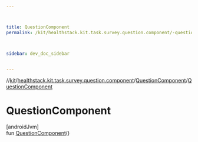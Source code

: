 ```yaml
---



title: QuestionComponent
permalink: /kit/healthstack.kit.task.survey.question.component/-question-component/-question-component.html



sidebar: dev_doc_sidebar


---
```




//[kit](/kit.html)/[healthstack.kit.task.survey.question.component](../index.html)/[QuestionComponent](index.html)/[QuestionComponent](-question-component.html)



# QuestionComponent



[androidJvm]\
fun [QuestionComponent](-question-component.html)()






